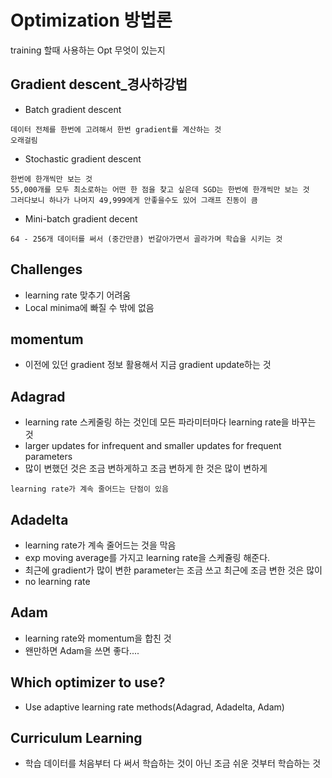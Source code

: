 # Optimization 방법론 
training 할때 사용하는 Opt 무엇이 있는지

## Gradient descent_경사하강법 

- Batch gradient descent 
```
데이터 전체를 한번에 고려해서 한번 gradient를 계산하는 것
오래걸림
```

- Stochastic gradient descent
```
한번에 한개씩만 보는 것 
55,000개를 모두 최소로하는 어떤 한 점을 찾고 싶은데 SGD는 한번에 한개씩만 보는 것
그러다보니 하나가 나머지 49,999에게 안좋을수도 있어 그래프 진동이 큼
```
 
- Mini-batch gradient decent
```
64 - 256개 데이터를 써서 (중간만큼) 번갈아가면서 골라가며 학습을 시키는 것
```

## Challenges
- learning rate 맞추기 어려움
- Local minima에 빠질 수 밖에 없음

## momentum 
- 이전에 있던 gradient 정보 활용해서 지금 gradient update하는 것

## Adagrad
- learning rate 스케줄링 하는 것인데 모든 파라미터마다 learning rate을 바꾸는 것
- larger updates for infrequent and smaller updates for frequent parameters 
- 많이 변했던 것은 조금 변하게하고 조금 변하게 한 것은 많이 변하게
```
learning rate가 계속 줄어드는 단점이 있음
```

## Adadelta
- learning rate가 계속 줄어드는 것을 막음
- exp moving average를 가지고 learning rate을 스케쥴링 해준다.
- 최근에 gradient가 많이 변한 parameter는 조금 쓰고 최근에 조금 변한 것은 많이
- no learning rate

## Adam
- learning rate와 momentum을 합친 것
- 왠만하면 Adam을 쓰면 좋다....
 

## Which optimizer to use?

- Use adaptive learning rate methods(Adagrad, Adadelta, Adam)


## Curriculum Learning
- 학습 데이터를 처음부터 다 써서 학습하는 것이 아닌 조금 쉬운 것부터 학습하는 것 

